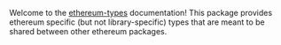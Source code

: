 Welcome to the [ethereum-types](https://github.com/0xProject/0x-monorepo/packages/ethereum-types) documentation! This package provides ethereum specific (but not library-specific) types that are meant to be shared between other ethereum packages.
